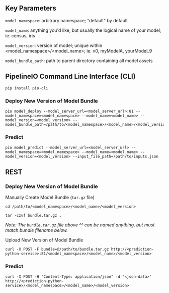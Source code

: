 ## Key Parameters
`model_namespace`:  arbitrary namespace; "default" by default

`model_name`:  anything you'd like, but usually the logical name of your model; ie. census, iris

`model_version`:  version of model; unique within <model_namespace>/<model_name>; ie. v0, myModelA, yourModel_9

`model_bundle_path`:  path to parent directory containing all model assets

## PipelineIO Command Line Interface (CLI) 
```
pip install pio-cli
```

### Deploy New Version of Model Bundle
```
pio model_deploy --model_server_url=<model_server_url>:81 --model_namespace=<model_namespace> --model_name=<model_name> --model_version=<model_version> --model_bundle_path=/path/to/<model_namespace>/<model_name>/<model_version>/
```

### Predict 
```
pio model_predict --model_server_url=<model_server_url> --model_namespace=<model_namespace> --model_name=<model_name> --model_version=<model_version> --input_file_path=/path/to/inputs.json
```

## REST
### Deploy New Version of Model Bundle
Manually Create Model Bundle (`tar.gz` file)
```
cd /path/to/<model_namespace>/<model_name>/<model_version>

tar -czvf bundle.tar.gz . 
```
_Note:  The `bundle.tar.gz` file above ^^ can be named anything, but must match bundle filename below._

Upload New Version of Model Bundle
```
curl -X POST -F bundle=@/path/to/bundle.tar.gz http://<prediction-python-service>:81/<model_namespace>/<model_name>/<model_version>
```

### Predict
```
curl -X POST -H "Content-Type: application/json" -d '<json-data>' http://<prediction-python-service>/<model_namespace>/<model_name>/<model_version>
```
